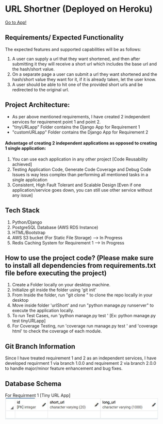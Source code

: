 # URL Shortner (Deployed on Heroku)

[Go to App!](https://shortner-project.herokuapp.com/)

## Requirements/ Expected Functionality
The expected features and supported capabilities will be as follows:
1. A user can supply a url that they want shortened, and then after submitting it they will receive a short url which includes the base url and the hash/short value.
2. On a separate page a user can submit a url they want shortened and the hash/short value they want for it, if it is already taken, let the user know.
3. A user should be able to hit one of the provided short urls and be redirected to the original url.

## Project Architecture:
- As per above mentioned requirements, I have created 2 independent services for requirement point 1 and point 2.
- "tinyURLapp" Folder contains the Django App for Requirement 1
- "customURLapp" Folder contains the Django App for Requirement 2

#### Advantage of creating 2 independent applications as opposed to creating 1 single application: 
1. You can use each application in any other project [Code Reusability achieved]
2. Testing Application Code, Generate Code Coverage and Debug Code Issues is way less complex than performing all mentioned tasks in a single application
3. Consistent, High Fault Tolerant and Scalable Design [Even if one application/service goes down, you can still use other service without any issue]   


## Tech Stack
1. Python/Django
2. PostgreSQL Database (AWS RDS Instance)
3. HTML/Bootstrap
4. AWS S3 bucket (For Static File Storage) --> In Progress
5. Redis Caching System for Requirement 1 --> In Progress


## How to use the project code? (Please make sure to install all dependencies from requirements.txt file before executing the project)
1. Create a Folder locally on your desktop machine.
2. Initialize git inside the folder using 'git init'
3. From Inside the folder, run "git clone <HTTP or SSL git link>" to clone the repo locally in your desktop
4. Move inside folder 'urlShort' and run "python manage.py runserver" to execute the application locally.
5. To run Test Cases, run 'python manage.py test <App Name>' [Ex: python manage.py test tinyURLapp]
6. For Coverage Testing, run 'coverage run manage.py test <App Name>' and 'coverage html' to check the coverage of each module.

## Git Branch Information
Since I have treated requirement 1 and 2 as an independent services, I have developed requirment 1 via branch 1.0.0 and requirement 2 via branch 2.0.0 to handle major/minor feature enhancement and bug fixes.

## Database Schema

For Requirment 1 [Tiny URL App]
![db_schema1](db_schema1.JPG)

